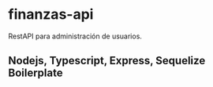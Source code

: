 # finanzas-api
RestAPI para administración de usuarios.

## Nodejs, Typescript, Express, Sequelize Boilerplate
